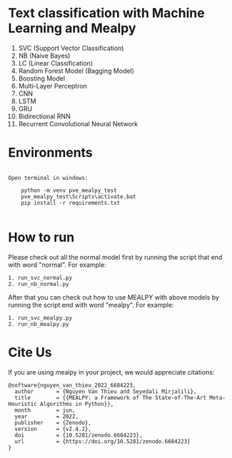 
# Text classification with Machine Learning and Mealpy

1. SVC (Support Vector Classification)
2. NB (Naive Bayes)
3. LC (Linear Classification)
4. Random Forest Model (Bagging Model)
5. Boosting Model
6. Multi-Layer Perceptron
7. CNN
8. LSTM
9. GRU
10. Bidirectional RNN
11. Recurrent Convolutional Neural Network


# Environments

```code 

Open terminal in windows:

    python -m venv pve_mealpy_test
    pve_mealpy_test\Scripts\activate.bat
    pip install -r requirements.txt
    
```


# How to run

Please check out all the normal model first by running the script that end with word "normal". For example:

```code 
1. run_svc_normal.py
2. run_nb_normal.py
```

After that you can check out how to use MEALPY with above models by running the script end with word "mealpy". For 
example:

```code 
1. run_svc_mealpy.py
2. run_nb_mealpy.py
```



# Cite Us

If you are using mealpy in your project, we would appreciate citations:

```code 
@software{nguyen_van_thieu_2022_6684223,
  author       = {Nguyen Van Thieu and Seyedali Mirjalili},
  title        = {{MEALPY: a Framework of The State-of-The-Art Meta-Heuristic Algorithms in Python}},
  month        = jun,
  year         = 2022,
  publisher    = {Zenodo},
  version      = {v2.4.2},
  doi          = {10.5281/zenodo.6684223},
  url          = {https://doi.org/10.5281/zenodo.6684223}
}
```


